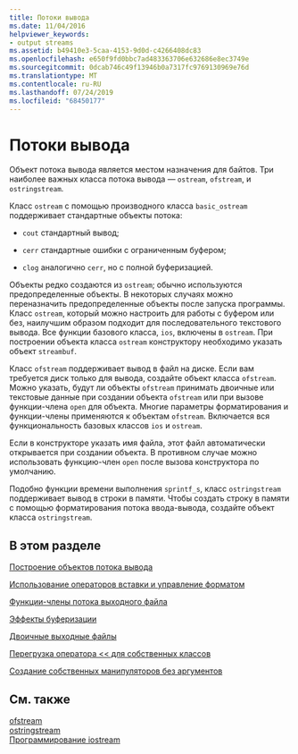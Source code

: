 ```yaml
---
title: Потоки вывода
ms.date: 11/04/2016
helpviewer_keywords:
- output streams
ms.assetid: b49410e3-5caa-4153-9d0d-c4266408dc83
ms.openlocfilehash: e650f9fd0bbc7ad483363706e632686e8ec3749e
ms.sourcegitcommit: 0dcab746c49f13946b0a7317fc9769130969e76d
ms.translationtype: MT
ms.contentlocale: ru-RU
ms.lasthandoff: 07/24/2019
ms.locfileid: "68450177"
---
```

# <a name="output-streams"></a>Потоки вывода

Объект потока вывода является местом назначения для байтов. Три наиболее важных класса потока вывода — `ostream`, `ofstream`, и `ostringstream`.

Класс `ostream` с помощью производного класса `basic_ostream` поддерживает стандартные объекты потока:

- `cout` стандартный вывод;

- `cerr` стандартные ошибки с ограниченным буфером;

- `clog` аналогично `cerr`, но с полной буферизацией.

Объекты редко создаются из `ostream`; обычно используются предопределенные объекты. В некоторых случаях можно переназначить предопределенные объекты после запуска программы. Класс `ostream`, который можно настроить для работы с буфером или без, наилучшим образом подходит для последовательного текстового вывода. Все функции базового класса, `ios`, включены в `ostream`. При построении объекта класса `ostream` конструктору необходимо указать объект `streambuf`.

Класс `ofstream` поддерживает вывод в файл на диске. Если вам требуется диск только для вывода, создайте объект класса `ofstream`. Можно указать, будут ли объекты `ofstream` принимать двоичные или текстовые данные при создании объекта `ofstream` или при вызове функции-члена `open` для объекта. Многие параметры форматирования и функции-члены применяются к объектам `ofstream`. Включается вся функциональность базовых классов `ios` и `ostream`.

Если в конструкторе указать имя файла, этот файл автоматически открывается при создании объекта. В противном случае можно использовать функцию-член `open` после вызова конструктора по умолчанию.

Подобно функции времени выполнения `sprintf_s`, класс `ostringstream` поддерживает вывод в строки в памяти. Чтобы создать строку в памяти с помощью форматирования потока ввода-вывода, создайте объект класса `ostringstream`.

## <a name="in-this-section"></a>В этом разделе

[Построение объектов потока вывода](../standard-library/constructing-output-stream-objects.md)

[Использование операторов вставки и управление форматом](../standard-library/using-insertion-operators-and-controlling-format.md)

[Функции-члены потока выходного файла](../standard-library/output-file-stream-member-functions.md)

[Эффекты буферизации](../standard-library/effects-of-buffering.md)

[Двоичные выходные файлы](../standard-library/binary-output-files.md)

[Перегрузка оператора << для собственных классов](../standard-library/overloading-the-output-operator-for-your-own-classes.md)

[Создание собственных манипуляторов без аргументов](../standard-library/writing-your-own-manipulators-without-arguments.md)

## <a name="see-also"></a>См. также

[ofstream](../standard-library/basic-ofstream-class.md)\
[ostringstream](../standard-library/basic-ostringstream-class.md)\
[Программирование iostream](../standard-library/iostream-programming.md)
